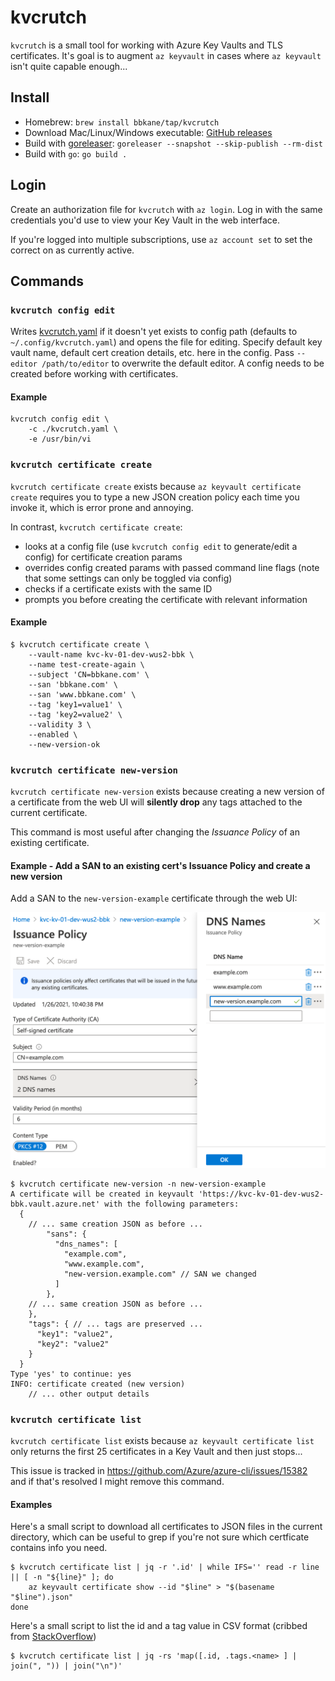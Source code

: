 # kvcrutch

`kvcrutch` is a small tool for working with Azure Key Vaults and TLS
certificates. It's goal is to augment `az keyvault` in cases where `az
keyvault` isn't quite capable enough...

## Install

- Homebrew: `brew install bbkane/tap/kvcrutch`
- Download Mac/Linux/Windows executable: [GitHub releases](https://github.com/bbkane/kvcrutch/releases)
- Build with [goreleaser](https://goreleaser.com/): `goreleaser --snapshot --skip-publish --rm-dist`
- Build with `go`: `go build .`

## Login

Create an authorization file for `kvcrutch` with `az login`. Log in with the same credentials you'd use to view your Key Vault in the web interface.

If you're logged into multiple subscriptions, use `az account set` to set the correct on as currently active.

## Commands

### `kvcrutch config edit`

Writes [kvcrutch.yaml](./embedded/kvcrutch.yaml) if it doesn't yet exists
to config path (defaults to `~/.config/kvcrutch.yaml`) and opens the file for
editing. Specify default key vault name, default cert creation details, etc.
here in the config. Pass `--editor /path/to/editor` to overwrite the default
editor. A config needs to be created before working with certificates.

#### Example

```
kvcrutch config edit \
    -c ./kvcrutch.yaml \
    -e /usr/bin/vi
```

### `kvcrutch certificate create`
`kvcrutch certificate create` exists because `az keyvault certificate create` requires you to type a new JSON creation policy each time you invoke it, which is error prone and annoying.

In contrast, `kvcrutch certificate create`:

- looks at a config file (use `kvcrutch config edit` to generate/edit a config) for certificate creation params
- overrides config created params with passed command line flags (note that some settings can only be toggled via config)
- checks if a certificate exists with the same ID
- prompts you before creating the certificate with relevant information

#### Example

```
$ kvcrutch certificate create \
    --vault-name kvc-kv-01-dev-wus2-bbk \
    --name test-create-again \
    --subject 'CN=bbkane.com' \
    --san 'bbkane.com' \
    --san 'www.bbkane.com' \
    --tag 'key1=value1' \
    --tag 'key2=value2' \
    --validity 3 \
    --enabled \
    --new-version-ok
```

### `kvcrutch certificate new-version`

`kvcrutch certificate new-version` exists because creating a new version of a certificate from the web UI will **silently drop** any tags attached to the current certificate.

This command is most useful after changing the *Issuance Policy* of an existing certificate.

#### Example - Add a SAN to an existing cert's Issuance Policy and create a new version

Add a SAN to the `new-version-example` certificate through the web UI:

![Add SAN to Issuance Policy](./README_img/change-issuance-policy.png)

```
$ kvcrutch certificate new-version -n new-version-example
A certificate will be created in keyvault 'https://kvc-kv-01-dev-wus2-bbk.vault.azure.net' with the following parameters:
  {
    // ... same creation JSON as before ...
        "sans": {
          "dns_names": [
            "example.com",
            "www.example.com",
            "new-version.example.com" // SAN we changed
          ]
        },
    // ... same creation JSON as before ...
    },
    "tags": { // ... tags are preserved ...
      "key1": "value2",
      "key2": "value2"
    }
  }
Type 'yes' to continue: yes
INFO: certificate created (new version)
    // ... other output details
```

### `kvcrutch certificate list`

`kvcrutch certificate list` exists because `az keyvault certificate list` only returns the first 25 certificates in a Key Vault and then just stops...

This issue is tracked in https://github.com/Azure/azure-cli/issues/15382 and if that's resolved I might remove this command.

#### Examples

Here's a small script to download all certificates to JSON files in the current directory, which can be useful to grep if you're not sure which certficate contains info you need.

```
$ kvcrutch certificate list | jq -r '.id' | while IFS='' read -r line || [ -n "${line}" ]; do
    az keyvault certificate show --id "$line" > "$(basename "$line").json"
done
```

Here's a small script to list the id and a tag value in CSV format (cribbed from [StackOverflow](https://unix.stackexchange.com/a/242740/185953))

```
$ kvcrutch certificate list | jq -rs 'map([.id, .tags.<name> ] | join(", ")) | join("\n")'
```
